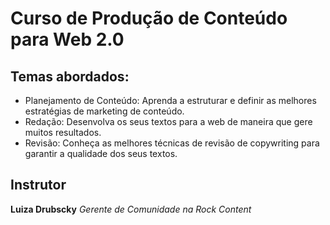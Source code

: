 # Curso de Produção de Conteúdo para Web 2.0


## Temas abordados:
- Planejamento de Conteúdo: Aprenda a estruturar e definir as melhores estratégias de marketing de conteúdo.
- Redação: Desenvolva os seus textos para a web de maneira que gere muitos resultados.
- Revisão: Conheça as melhores técnicas de revisão de copywriting para garantir a qualidade dos seus textos.

## Instrutor
__Luiza Drubscky__
_Gerente de Comunidade na Rock Content_
